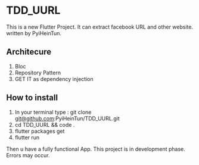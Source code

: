 # TDD_UURL 

This is a new Flutter Project. It can extract facebook URL and other website.
written by PyiHeinTun.

## Architecure
1. Bloc
2. Repository Pattern
3. GET IT as dependency injection

## How to install
1. In your terminal type : git clone git@github.com:PyiHeinTun/TDD_UURL.git
2. cd TDD_UURL && code .
3. flutter packages get
4. flutter run

Then u have a fully functional App. This project is in development phase. Errors may occur.
